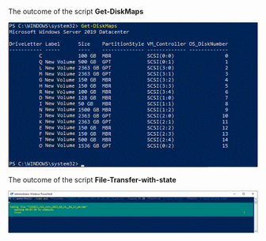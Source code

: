 The outcome of the script **Get-DiskMaps**

![alt text](https://github.com/MohamedAbdelhalem/dbatools/blob/main/Get-DiskMaps.gif)


The outcome of the script **File-Transfer-with-state**

![alt text](https://github.com/MohamedAbdelhalem/dbatools/blob/main/File-Transfer-with-state.gif)
